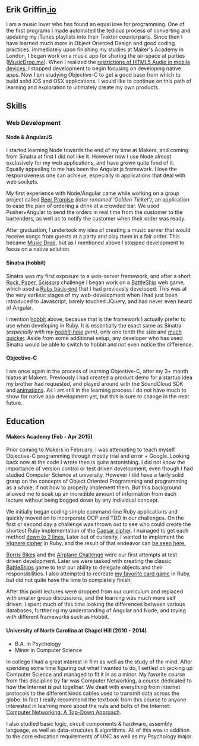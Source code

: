 ## Erik Griffin<a href="http://erikgriffin.io">.io</a>

I am a music lover who has found an equal love for programming.  One of the first programs I made automated the tedious process of converting and updating my iTunes playlists into their Traktor counterparts.  Since then I have learned much more in Object Oriented Design and good coding practices.  Immediately upon finishing my studies at Maker's Academy in London, I began work on a music app for sharing the air-space at parties (<a href="http://musicdrop.me">MusicDrop.me</a>).  When I realized the <a href="http://www.ibm.com/developerworks/library/wa-ioshtml5/">restrictions of HTML5 Audio in mobile devices</a>, I stopped development to begin focusing on developing native apps.  Now I am studying Objective-C to get a good base from which to build solid iOS and OSX applications, I would like to continue on this path of learning and exploration to ultimately create my own products.


## Skills

### Web Development

#### Node & AngularJS

I started learning Node towards the end of my time at Makers, and coming from Sinatra at first I did not like it.  However now I use
Node almost exclusively for my web applications, and have grown quite fond of it.  Equally appealing to me has been the Angular.js framework. I love the responsiveness one can achieve, especially in applications that deal with web sockets.

My first experience with Node/Angular came while working on a group project called <a href="https://github.com/BeerPromise/beer-promise">Beer Promise</a> <i>(later renamed 'Golden Ticket')</i>, an application to ease the pain of ordering a drink at a crowded bar.  We used Pusher+Angular to send the orders in real time from the customer to the bartenders, as well as to notify the customer when their order was ready.

After graduation, I undertook my idea of creating a music server that would receive songs from guests at a party and play them in a fair order.  This became <a href="https://github.com/ErikAGriffin/music-server">Music Drop</a>, but as I mentioned above I stopped development to focus on a native solution.

#### Sinatra (hobbit)

Sinatra was my first exposure to a web-server framework, and after a short <a href="https://github.com/ErikAGriffin/rps-challenge">Rock, Paper, Scissors</a> challenge I began work on a <a href="https://github.com/ErikAGriffin/web-battleship">BattleShip</a> web game, which used a <a href="https://github.com/ErikAGriffin/battleships">Ruby back-end</a> that I had previously developed.  This was at the very earliest stages of my web-development when I had just been introduced to Javascript, barely touched JQuery, and had never even heard of Angular.

I mention <a href="https://github.com/patriciomacadden/hobbit/">hobbit</a> above, because that is the framework I actually prefer to use when developing in Ruby.  It is essentially the exact same as Sinatra <i>(especially with my <a href="https://github.com/ErikAGriffin/hobbit-hole">hobbit-hole<a/> gem)</i>, only one tenth the size and <a href="https://github.com/luislavena/bench-micro">much quicker</a>.  Aside from some additional setup, any developer who has used Sinatra would be able to switch to hobbit and not even notice the difference.

#### Objective-C

I am once again in the process of learning Objective-C, after my 3+ month hiatus at Makers. Previously I had created a product demo for a startup idea my brother had requested, and played around with the SoundCloud SDK and <a href="https://github.com/ErikAGriffin/Animation-Testing">animations</a>. As I am still in the learning process I do not have much to show for native app development yet, but this is sure to change in the near future.


## Education

#### Makers Academy (Feb - Apr 2015)

Prior coming to Makers in February, I was attempting to teach myself Objective-C programming through mostly trial and error + Google. Looking back now at the code I wrote then is quite astonishing.  I did not know the importance of version control or test driven development, even though I had studied Computer Science at university.  However I did have a fairly solid grasp on the concepts of Object Oriented Programming and programming as a whole, if not how to properly implement them.  But this background allowed me to soak up an incredible amount of information from each lecture without being bogged down by any individual concept.

We initially began coding simple command-line Ruby applications and quickly moved on to incorporate OOP and TDD in our challenges.
On the first or second day a challenge was thrown out to see who could create the shortest Ruby implementation of the <a href="http://en.wikipedia.org/wiki/Caesar_cipher">Caesar cipher</a>. I managed to get each method <a href="https://github.com/ErikAGriffin/caesar-cypher">down to 2 lines.</a>  Later out of curiosity, I wanted to implement the <a href="http://en.wikipedia.org/wiki/Vigen%C3%A8re_cipher">Vigneré cipher</a> in Ruby, and the result of that endeavor can <a href="https://github.com/ErikAGriffin/vigenere/blob/master/lib/vigenere_cipher.rb">be seen here.</a>

<a href="https://github.com/ErikAGriffin/boris-bikes">Borris Bikes</a> and the <a href="https://github.com/ErikAGriffin/airplane-challenge">Airplane Challenge</a> were our first attempts at test driven development.  Later we were tasked with creating the classic <a href="https://github.com/ErikAGriffin/battleships">BattleShips</a> game to test our ability to delegate objects and their responsibilities.  I also attempted to recreate <a href="https://github.com/ErikAGriffin/the-idiot">my favorite card game</a> in Ruby, but did not quite have the time to completely finish.

After this point lectures were dropped from our curriculum and replaced with smaller group discussions, and the learning was much more self driven.  I spent much of this time looking the differences between various databases, furthering my understanding of Angular and Node, and toying with different frameworks such as Hobbit.


#### University of North Carolina at Chapel Hill (2010 - 2014)

- B.A. in Psychology
- Minor in Computer Science

In college I had a great interest in film as well as the study of the mind.  After spending some time figuring out what I wanted to do,
I settled on picking up Computer Science and managed to fit it in as a minor.  My favorite course from this discipline by far was Computer Networking, a course dedicated to how the Internet is put together. We dealt with everything from internet protocols to the different kinds cables used to transmit data across the globe.  In fact I really recommend the textbook from this course to anyone interested in learning more about the nuts and bolts of the Internet: <a href="http://www.amazon.com/Computer-Networking-Top-Down-Approach-Edition/dp/0132856204">Computer Networking: A Top-Down Approach</a>.

I also studied basic logic, circuit components & hardware, assembly language, as well as data-strucutes & algorithms.  All of this was in addition to the core education requirements of UNC as well as my Psychology major.
